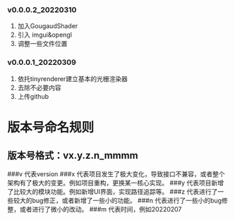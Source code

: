 ### v0.0.0.2_20220310

1. 加入GougaudShader
2. 引入 imgui&opengl
3. 调整一些文件位置

### v0.0.0.1_20220309

1. 依托tinyrenderer建立基本的光栅渲染器
2. 去除不必要内容
3. 上传github

# 版本号命名规则

## 版本号格式：vx.y.z.n_mmmm

###v
代表version
###x
代表项目发生了极大变化，导致接口不兼容，或者整个架构有了极大的变更。例如项目重构，更换某一核心实现。
###y
代表项目新增了比较大的模块功能。例如新增UI界面，实现路径追踪等。
###z
代表进行了一些较大的bug修正，或者新增了一些小的功能。
###n
代表进行了一些小的bug修整，或者进行了微小的改动。
###m
代表时间，例如20220207
